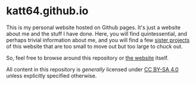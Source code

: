 # katt64.github.io

This is my personal website hosted on Github pages. It's just a website about me
and the stuff I have done. Here, you will find quintessential, and perhaps
trivial information about me, and you will find a few [sister
projects][systerproj] of this website that are too small to move out but too
large to chuck out.

So, feel free to browse around this repository or [the
website](https://katt64.github.io/) itself.

All content in this repository is *generally* licensed under [CC BY-SA
4.0][bysa] unless explicitly specified otherwise.

[systerproj]: https://github.com/katt64/katt64.github.io/tree/master/sister-projects
[bysa]: https://creativecommons.org/licenses/by-sa/4.0/
